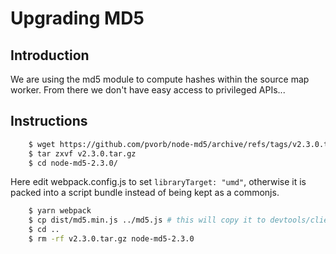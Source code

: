 [//]: # (
This Source Code Form is subject to the terms of the Mozilla Public License, v. 2.0. If a copy of the MPL was not distributed with this file, You can obtain one at http://mozilla.org/MPL/2.0/.
)

# Upgrading MD5

## Introduction

We are using the md5 module to compute hashes within the source map worker.
From there we don't have easy access to privileged APIs...

## Instructions

```bash
    $ wget https://github.com/pvorb/node-md5/archive/refs/tags/v2.3.0.tar.gz
    $ tar zxvf v2.3.0.tar.gz
    $ cd node-md5-2.3.0/
```

Here edit webpack.config.js to set `libraryTarget: "umd"`,
otherwise it is packed into a script bundle instead of being kept as a commonjs.


```bash
    $ yarn webpack
    $ cp dist/md5.min.js ../md5.js # this will copy it to devtools/client/shared/vendor/md5.js
    $ cd ..
    $ rm -rf v2.3.0.tar.gz node-md5-2.3.0
```
